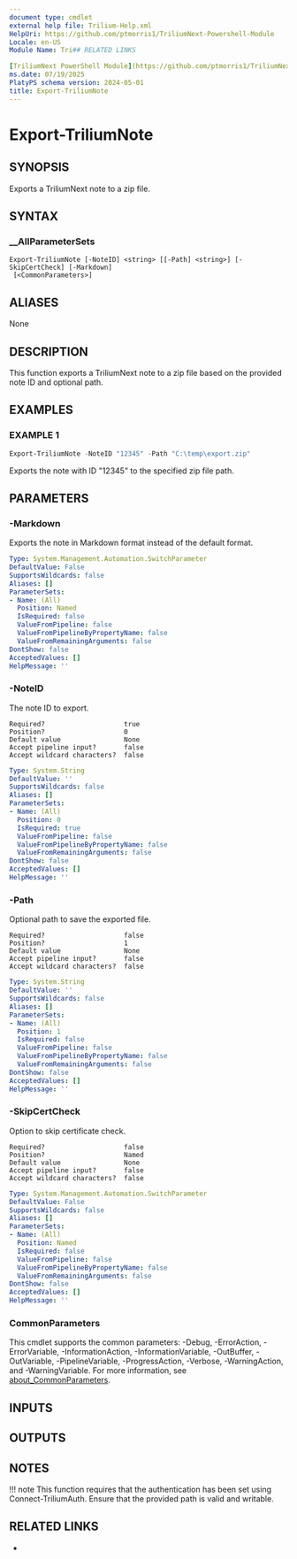 ```yaml
---
document type: cmdlet
external help file: Trilium-Help.xml
HelpUri: https://github.com/ptmorris1/TriliumNext-Powershell-Module
Locale: en-US
Module Name: Tri## RELATED LINKS

[TriliumNext PowerShell Module](https://github.com/ptmorris1/TriliumNext-Powershell-Module)m
ms.date: 07/19/2025
PlatyPS schema version: 2024-05-01
title: Export-TriliumNote
---
```


# Export-TriliumNote

## SYNOPSIS

Exports a TriliumNext note to a zip file.

## SYNTAX

### __AllParameterSets

```
Export-TriliumNote [-NoteID] <string> [[-Path] <string>] [-SkipCertCheck] [-Markdown]
 [<CommonParameters>]
```

## ALIASES

None

## DESCRIPTION

This function exports a TriliumNext note to a zip file based on the provided note ID and optional path.

## EXAMPLES

### EXAMPLE 1

```powershell
Export-TriliumNote -NoteID "12345" -Path "C:\temp\export.zip"
```

Exports the note with ID "12345" to the specified zip file path.

## PARAMETERS

### -Markdown

Exports the note in Markdown format instead of the default format.

```yaml
Type: System.Management.Automation.SwitchParameter
DefaultValue: False
SupportsWildcards: false
Aliases: []
ParameterSets:
- Name: (All)
  Position: Named
  IsRequired: false
  ValueFromPipeline: false
  ValueFromPipelineByPropertyName: false
  ValueFromRemainingArguments: false
DontShow: false
AcceptedValues: []
HelpMessage: ''
```

### -NoteID

The note ID to export.

    Required?                    true
    Position?                    0
    Default value                None
    Accept pipeline input?       false
    Accept wildcard characters?  false

```yaml
Type: System.String
DefaultValue: ''
SupportsWildcards: false
Aliases: []
ParameterSets:
- Name: (All)
  Position: 0
  IsRequired: true
  ValueFromPipeline: false
  ValueFromPipelineByPropertyName: false
  ValueFromRemainingArguments: false
DontShow: false
AcceptedValues: []
HelpMessage: ''
```

### -Path

Optional path to save the exported file.

    Required?                    false
    Position?                    1
    Default value                None
    Accept pipeline input?       false
    Accept wildcard characters?  false

```yaml
Type: System.String
DefaultValue: ''
SupportsWildcards: false
Aliases: []
ParameterSets:
- Name: (All)
  Position: 1
  IsRequired: false
  ValueFromPipeline: false
  ValueFromPipelineByPropertyName: false
  ValueFromRemainingArguments: false
DontShow: false
AcceptedValues: []
HelpMessage: ''
```

### -SkipCertCheck

Option to skip certificate check.

    Required?                    false
    Position?                    Named
    Default value                None
    Accept pipeline input?       false
    Accept wildcard characters?  false

```yaml
Type: System.Management.Automation.SwitchParameter
DefaultValue: False
SupportsWildcards: false
Aliases: []
ParameterSets:
- Name: (All)
  Position: Named
  IsRequired: false
  ValueFromPipeline: false
  ValueFromPipelineByPropertyName: false
  ValueFromRemainingArguments: false
DontShow: false
AcceptedValues: []
HelpMessage: ''
```

### CommonParameters

This cmdlet supports the common parameters: -Debug, -ErrorAction, -ErrorVariable,
-InformationAction, -InformationVariable, -OutBuffer, -OutVariable, -PipelineVariable,
-ProgressAction, -Verbose, -WarningAction, and -WarningVariable. For more information, see
[about_CommonParameters](https://go.microsoft.com/fwlink/?LinkID=113216).

## INPUTS

## OUTPUTS

## NOTES

!!! note
    This function requires that the authentication has been set using Connect-TriliumAuth.
    Ensure that the provided path is valid and writable.


## RELATED LINKS

- [](https://github.com/ptmorris1/TriliumNext-Powershell-Module)

